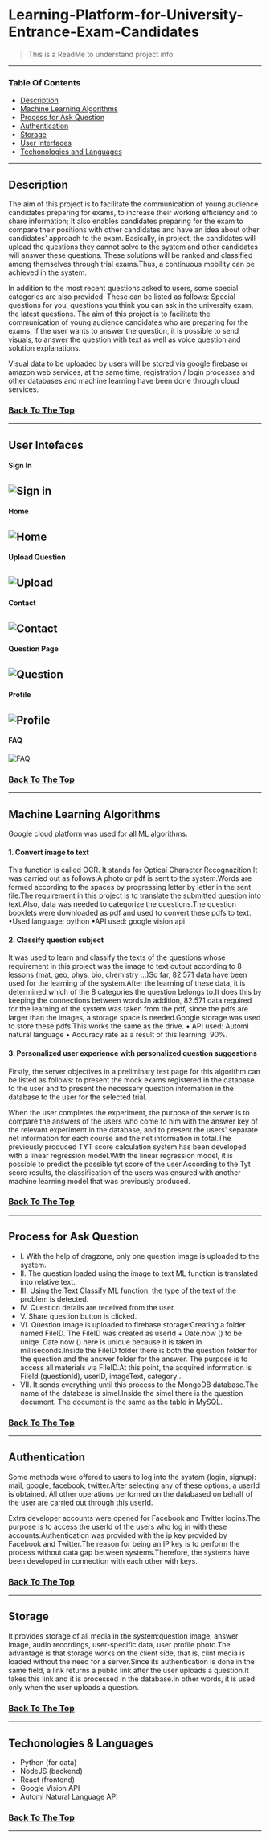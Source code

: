 # Learning-Platform-for-University-Entrance-Exam-Candidates

>This is a ReadMe to understand project info.

---

### Table Of Contents

- [Description](#description)
- [Machine Learning Algorithms](#machine-learning-algorithms)
- [Process for Ask Question](#process-for-ask-question)
- [Authentication](#authentication)
- [Storage](#storage)
- [User Interfaces](#user-interfaces)
- [Techonologies and Languages](#languages)

---

## Description

The aim of this project is to facilitate the communication of young audience candidates preparing for exams, to increase their working efficiency and to share information;
It also enables candidates preparing for the exam to compare their positions with other candidates and have an idea about other candidates' approach to the exam.
Basically, in project, the candidates will upload the questions they cannot solve to the system and other candidates will answer these questions.
These solutions will be ranked and classified among themselves through trial exams.Thus, a continuous mobility can be achieved in the system.

In addition to the most recent questions asked to users, some special categories are also provided.
These can be listed as follows: Special questions for you, questions you think you can ask in the university exam, the latest questions.
The aim of this project is to facilitate the communication of young audience candidates who are preparing for the exams,
if the user wants to answer the question, it is possible to send visuals, to answer the question with text as well as voice question and solution explanations.

Visual data to be uploaded by users will be stored via google firebase or amazon web services, at the same time, registration / login processes and
other databases and machine learning have been done through cloud services.


### [Back To The Top](#Learning-Platform-for-University-Entrance-Exam-Candidates)

---

## User Intefaces


#### Sign In
![Sign in](user%20interfaces/sign%20in%20page.png)
----

#### Home 
![Home](user%20interfaces/homepage.jpg)
----

#### Upload Question
![Upload](user%20interfaces/upload%20question.jpg)
----

#### Contact
![Contact](user%20interfaces/contact.jpg)
----

#### Question Page
![Question](user%20interfaces/question%20page.jpg)
----

#### Profile
![Profile](user%20interfaces/profile.jpg)
----

#### FAQ
![FAQ](user%20interfaces/FAQ.jpg)


### [Back To The Top](#Learning-Platform-for-University-Entrance-Exam-Candidates)

---

## Machine Learning Algorithms

Google cloud platform was used for all ML algorithms.

#### 1. Convert  image to text
This function is called OCR. It stands for Optical Character Recognazition.It was carried out as follows:A photo or pdf is sent to the system.Words are formed according to the spaces by progressing letter by letter in the sent file.The requirement in this project is to translate the submitted question into text.Also, data was needed to categorize the questions.The question booklets were downloaded as pdf and used to convert these pdfs to text.
•Used language: python
•API used: google vision api

#### 2. Classify question subject
It was used to learn and classify the texts of the questions whose requirement in this project was the image to text output according to 8 lessons (mat, geo, phys, bio, chemistry ...)So far, 82,571 data have been used for the learning of the system.After the learning of these data, it is determined which of the 8 categories the question belongs to.It does this by keeping the connections between words.In addition, 82.571 data required for the learning of the system was taken from the pdf, since the pdfs are larger than the images, a storage space is needed.Google storage was used to store these pdfs.This works the same as the drive.
• API used: Automl natural language
• Accuracy rate as a result of this learning: 90%.

#### 3. Personalized user experience with personalized question suggestions

Firstly, the server objectives in a preliminary test page for this algorithm can be listed as follows:
to present the mock exams registered in the database to the user and to present the necessary question information in the database to the user for the selected trial.

When the user completes the experiment, the purpose of the server is to compare the answers of the users who come to him with the answer key of the relevant experiment in the database, and to present the users' separate net information for each course and the net information in total.The previously produced TYT score calculation system has been developed with a linear regression model.With the linear regression model, it is possible to predict the possible tyt score of the user.According to the Tyt score results, the classification of the users was ensured with another machine learning model that was previously produced.

### [Back To The Top](#Learning-Platform-for-University-Entrance-Exam-Candidates)

---

## Process for Ask Question

- I. With the help of dragzone, only one question image is uploaded to the system.
- II. The question loaded using the image to text ML function is translated into relative text.
- III. Using the Text Classify ML function, the type of the text of the problem is detected.
- IV. Question details are received from the user.
- V. Share question button is clicked.
- VI. Question image is uploaded to firebase storage:Creating a folder named FileID. The FileID was created as userId + Date.now () to be uniqe. Date.now () here is unique because it is taken in milliseconds.Inside the FileID folder there is both the question folder for the question and the answer folder for the answer. The purpose is to access all materials via FileID.At this point, the acquired information is FileId (questionId), userID, imageText, category ..
- VII. It sends everything until this process to the MongoDB database.The name of the database is simel.Inside the simel there is the question document. The document is the same as the table in MySQL.


### [Back To The Top](#Learning-Platform-for-University-Entrance-Exam-Candidates)

---

## Authentication
Some methods were offered to users to log into the system (login, signup): mail, google, facebook, twitter.After selecting any of these options, a userId is obtained.
All other operations performed on the databased on behalf of the user are carried out through this userId.

Extra developer accounts were opened for Facebook and Twitter logins.The purpose is to access the userId of the users who log in with these accounts.Authentication was provided with the ip key provided by Facebook and Twitter.The reason for being an IP key is to perform the process without data gap between systems.Therefore, the systems have been developed in connection with each other with keys.


### [Back To The Top](#Learning-Platform-for-University-Entrance-Exam-Candidates)
---

## Storage
It provides storage of all media in the system:question image, answer image, audio recordings, user-specific data, user profile photo.The advantage is that storage works on the client side, that is, clint media is loaded without the need for a server.Since its authentication is done in the same field, a link returns a public link after the user uploads a question.It takes this link and it is processed in the database.In other words, it is used only when the user uploads a question.

### [Back To The Top](#Learning-Platform-for-University-Entrance-Exam-Candidates)
---


## Techonologies & Languages

- Python (for data)
- NodeJS (backend)
- React (frontend)
- Google Vision API
- Automl Natural Language API


### [Back To The Top](#Learning-Platform-for-University-Entrance-Exam-Candidates)

---



